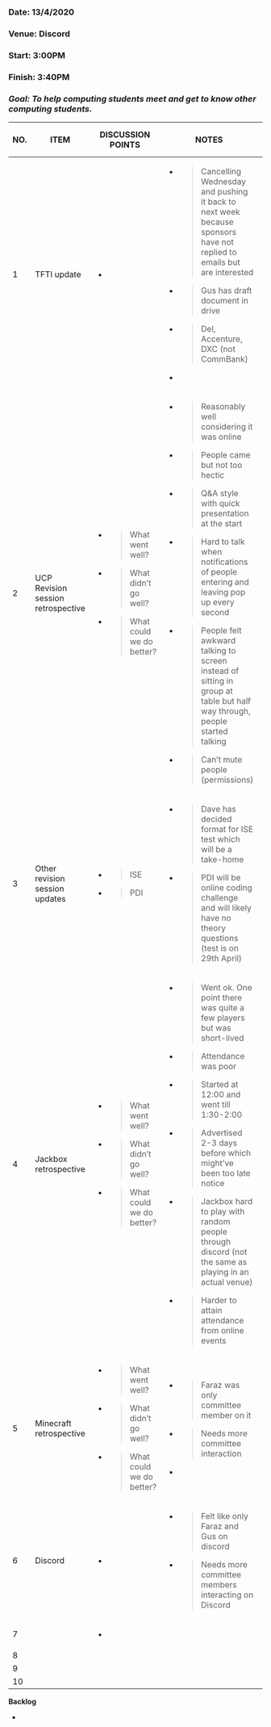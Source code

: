 ### Date: 13/4/2020

### Venue: Discord

### Start: 3:00PM

### Finish: 3:40PM 

### ***Goal: To help computing students meet and get to know other computing students.*** 

<table>
<thead>
<tr class="header">
<th><strong>NO.</strong></th>
<th><strong>ITEM</strong></th>
<th><strong>DISCUSSION POINTS</strong></th>
<th><strong>NOTES</strong></th>
<th><strong>ACTION ITEMS</strong> who - how - when</th>
</tr>
</thead>
<tbody>
<tr class="odd">
<td>1</td>
<td>TFTI update</td>
<td><ul>
<li></li>
</ul></td>
<td><ul>
<li><blockquote>
<p>Cancelling Wednesday and pushing it back to next week because sponsors have not replied to emails but are interested</p>
</blockquote></li>
<li><blockquote>
<p>Gus has draft document in drive</p>
</blockquote></li>
<li><blockquote>
<p>Del, Accenture, DXC (not CommBank)</p>
</blockquote></li>
<li></li>
</ul></td>
<td></td>
</tr>
<tr class="even">
<td>2</td>
<td>UCP Revision session retrospective</td>
<td><ul>
<li><blockquote>
<p>What went well?</p>
</blockquote></li>
<li><blockquote>
<p>What didn’t go well?</p>
</blockquote></li>
<li><blockquote>
<p>What could we do better?</p>
</blockquote></li>
</ul></td>
<td><ul>
<li><blockquote>
<p>Reasonably well considering it was online</p>
</blockquote></li>
<li><blockquote>
<p>People came but not too hectic</p>
</blockquote></li>
<li><blockquote>
<p>Q&amp;A style with quick presentation at the start</p>
</blockquote></li>
<li><blockquote>
<p>Hard to talk when notifications of people entering and leaving pop up every second</p>
</blockquote></li>
<li><blockquote>
<p>People felt awkward talking to screen instead of sitting in group at table but half way through, people started talking</p>
</blockquote></li>
<li><blockquote>
<p>Can’t mute people (permissions)</p>
</blockquote></li>
</ul></td>
<td></td>
</tr>
<tr class="odd">
<td>3</td>
<td>Other revision session updates</td>
<td><ul>
<li><blockquote>
<p>ISE</p>
</blockquote></li>
<li><blockquote>
<p>PDI</p>
</blockquote></li>
</ul></td>
<td><ul>
<li><blockquote>
<p>Dave has decided format for ISE test which will be a take-home</p>
</blockquote></li>
<li><blockquote>
<p>PDI will be online coding challenge and will likely have no theory questions (test is on 29th April)</p>
</blockquote></li>
</ul></td>
<td><ul>
<li><blockquote>
<p>Bryan + Luke will run session</p>
</blockquote></li>
</ul>
<ul>
<li><blockquote>
<p>Kai + Jean will run session &amp; pick a date</p>
</blockquote></li>
</ul></td>
</tr>
<tr class="even">
<td>4</td>
<td>Jackbox retrospective</td>
<td><ul>
<li><blockquote>
<p>What went well?</p>
</blockquote></li>
<li><blockquote>
<p>What didn’t go well?</p>
</blockquote></li>
<li><blockquote>
<p>What could we do better?</p>
</blockquote></li>
</ul></td>
<td><ul>
<li><blockquote>
<p>Went ok. One point there was quite a few players but was short-lived</p>
</blockquote></li>
<li><blockquote>
<p>Attendance was poor</p>
</blockquote></li>
<li><blockquote>
<p>Started at 12:00 and went till 1:30-2:00</p>
</blockquote></li>
<li><blockquote>
<p>Advertised 2-3 days before which might’ve been too late notice</p>
</blockquote></li>
<li><blockquote>
<p>Jackbox hard to play with random people through discord (not the same as playing in an actual venue)</p>
</blockquote></li>
<li><blockquote>
<p>Harder to attain attendance from online events</p>
</blockquote></li>
</ul></td>
<td></td>
</tr>
<tr class="odd">
<td>5</td>
<td>Minecraft retrospective</td>
<td><ul>
<li><blockquote>
<p>What went well?</p>
</blockquote></li>
<li><blockquote>
<p>What didn’t go well?</p>
</blockquote></li>
<li><blockquote>
<p>What could we do better?</p>
</blockquote></li>
</ul></td>
<td><ul>
<li><blockquote>
<p>Faraz was only committee member on it</p>
</blockquote></li>
<li><blockquote>
<p>Needs more committee interaction</p>
</blockquote></li>
<li></li>
</ul></td>
<td></td>
</tr>
<tr class="even">
<td>6</td>
<td>Discord</td>
<td><ul>
<li></li>
</ul></td>
<td><ul>
<li><blockquote>
<p>Felt like only Faraz and Gus on discord</p>
</blockquote></li>
<li><blockquote>
<p>Needs more committee members interacting on Discord</p>
</blockquote></li>
</ul></td>
<td></td>
</tr>
<tr class="odd">
<td>7</td>
<td></td>
<td><ul>
<li></li>
</ul></td>
<td></td>
<td></td>
</tr>
<tr class="even">
<td>8</td>
<td></td>
<td></td>
<td></td>
<td></td>
</tr>
<tr class="odd">
<td>9</td>
<td></td>
<td></td>
<td></td>
<td></td>
</tr>
<tr class="even">
<td>10</td>
<td></td>
<td></td>
<td></td>
<td></td>
</tr>
</tbody>
</table>

**Backlog**

-   
